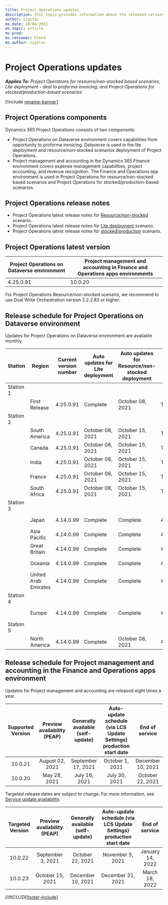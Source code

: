 ```yaml
---
title: Project Operations updates
description: This topic provides information about the released versions of Dynamics 365 Project Operations.
author: sigitac
ms.date: 10/04/2021
ms.topic: article
ms.prod:
ms.reviewer: kfend 
ms.author: sigitac
---
```


# Project Operations updates

_**Applies To:** Project Operations for resource/non-stocked based scenarios, Lite deployment - deal to proforma invoicing, and Project Operations for stocked/production-based scenarios_

[!include [rename-banner](~/includes/cc-data-platform-banner.md)]

## Project Operations components

Dynamics 365 Project Operations consists of two components:

- Project Operations on Dataverse environment covers capabilities from opportunity to proforma invoicing. Dataverse is used in the lite deployment and resource/non-stocked scenarios deployment of Project Operations.
- Project management and accounting in the Dynamics 365 Finance environment covers expense management capabilities, project accounting, and revenue recognition. The Finance and Operations app environment is used in Project Operations for resource/non-stocked based scenarios and Project Operations for stocked/production-based scenarios.

## Project Operations release notes
- Project Operations latest release notes for [Resource/non-stocked](whats-new-sept-2021-resource-based.md) scenario.
- Project Operations latest release notes for [Lite deployment](../pro/whats-new/whats-new-sept-2021-lite.md) scenario.
- Project Operations latest release notes for [stocked/production](../prod-pma/whats-new/whats-new-jul-2021-stocked.md) scenario.

## Project Operations latest version

| Project Operations on Dataverse environment | Project management and accounting in Finance and Operations apps environments | 
| --- | --- |
| 4.25.0.91 | 10.0.20 |

For Project Operations Resource/non-stocked scenario, we recommend to use Dual Write Orchestration version 2.2.2.83 or higher.

## Release schedule for Project Operations on Dataverse environment

Updates for Project Operations on Dataverse environment are available monthly. 

| Station | Region | Current version number | Auto updates for Lite deployment | Auto updates for Resource/non-stocked deployment | Next version number | Next version generally available |
|-----------|-----------------------|-----------------|--------------------|---------------------|---------------------|---------------------|
| Station 1 |   &nbsp;              |    &nbsp;       | &nbsp;             |      &nbsp;         |      &nbsp;         |      &nbsp;         |
|   &nbsp;  | First Release         |  4.25.0.91      | Complete           | October 08, 2021    | TBD                 | October 29, 2021    |
| Station 2 |   &nbsp;              |    &nbsp;       | &nbsp;             |      &nbsp;         |      &nbsp;         |      &nbsp;         |
|   &nbsp;  | South America         |  4.25.0.91      | October 08, 2021   | October 15, 2021    | TBD                 | October 29, 2021    |
|    &nbsp; | Canada                |  4.25.0.91      | October 08, 2021   | October 15, 2021    | TBD                 | October 29, 2021    |
|   &nbsp;  | India                 |  4.25.0.91      | October 08, 2021   | October 15, 2021    | TBD                 | October 29, 2021    |
|   &nbsp;  | France                |  4.25.0.91      | October 08, 2021   | October 15, 2021    | TBD                 | October 29, 2021    |
|   &nbsp;  | South Africa          |  4.25.0.91      | October 08, 2021   | October 15, 2021    | TBD                 | October 29, 2021    |
| Station 3 |      &nbsp;           |     &nbsp;      |     &nbsp;         |      &nbsp;         |      &nbsp;         |      &nbsp;         |
|   &nbsp;  | Japan                 |  4.14.0.99      | Complete           | Complete            | 4.25.0.91           | October 08, 2021    |
|   &nbsp;  | Asia Pacific          |  4.14.0.99      | Complete           | Complete            | 4.25.0.91           | October 08, 2021    |
|   &nbsp;  | Great Britain         |  4.14.0.99      | Complete           | Complete            | 4.25.0.91           | October 08, 2021    |
|   &nbsp;  | Oceania               |  4.14.0.99      | Complete           | Complete            | 4.25.0.91           | October 08, 2021    |
|   &nbsp;  | United Arab Emirates  |  4.14.0.99      | Complete           | Complete            | 4.25.0.91           | October 08, 2021    |
| Station 4 |     &nbsp;            |     &nbsp;      |     &nbsp;         |      &nbsp;         |      &nbsp;         |      &nbsp;         |
|   &nbsp;  | Europe                |  4.14.0.99      | Complete           | Complete            | 4.25.0.91           | October 15, 2021    |
| Station 5 |     &nbsp;            |     &nbsp;      |     &nbsp;         |      &nbsp;         |      &nbsp;         |      &nbsp;         |
|   &nbsp;  | North America         |  4.14.0.99      | Complete           | October 08, 2021    | 4.25.0.91           | October 22, 2021    |


## Release schedule for Project management and accounting in the Finance and Operations apps environment

Updates for Project management and accounting are released eight times a year.

|Supported Version| Preview availability (PEAP) | Generally available (self-update) | Auto-update schedule (via LCS Update Settings) production start date |   End of service   |
|:---------------:|:---------------------------:|:---------------------------------:|:--------------------------------------------------------------------:|:------------------:|
|    10.0.21      |         August 02, 2021     |           September 17, 2021      |                             October 1, 2021                          |  December 10, 2021 |
|    10.0.20      |         May 28, 2021        |           July 16, 2021           |                             July 30, 2021                            |  October 22, 2021  |

Targeted release dates are subject to change. For more information, see [Service update availability](/dynamics365/fin-ops-core/fin-ops/get-started/public-preview-releases?toc=%2fdynamics365%2ffinance%2ftoc.json).

|Targeted Version | Preview availability (PEAP) | Generally available (self-update) | Auto-update schedule (via LCS Update Settings) production start date |   End of service   |
|:---------------:|:---------------------------:|:---------------------------------:|:--------------------------------------------------------------------:|:------------------:|
|     10.0.22     |      September 3, 2021      |          October 22, 2021         |                           November 5, 2021                           |  January 14, 2022  |
|     10.0.23     |      October 15, 2021       |        December 10, 2021          |                          December 31, 2021                           | March 18, 2022     |

[!INCLUDE[footer-include](../includes/footer-banner.md)]
